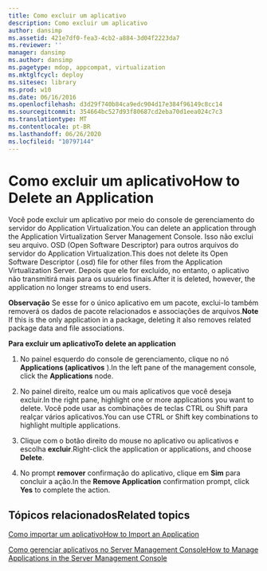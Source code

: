 ```yaml
---
title: Como excluir um aplicativo
description: Como excluir um aplicativo
author: dansimp
ms.assetid: 421e7df0-fea3-4cb2-a884-3d04f2223da7
ms.reviewer: ''
manager: dansimp
ms.author: dansimp
ms.pagetype: mdop, appcompat, virtualization
ms.mktglfcycl: deploy
ms.sitesec: library
ms.prod: w10
ms.date: 06/16/2016
ms.openlocfilehash: d3d29f740b84ca9edc904d17e384f96149c8cc14
ms.sourcegitcommit: 354664bc527d93f80687cd2eba70d1eea024c7c3
ms.translationtype: MT
ms.contentlocale: pt-BR
ms.lasthandoff: 06/26/2020
ms.locfileid: "10797144"
---
```

# <span data-ttu-id="4de1d-103">Como excluir um aplicativo</span><span class="sxs-lookup"><span data-stu-id="4de1d-103">How to Delete an Application</span></span>


<span data-ttu-id="4de1d-104">Você pode excluir um aplicativo por meio do console de gerenciamento do servidor do Application Virtualization.</span><span class="sxs-lookup"><span data-stu-id="4de1d-104">You can delete an application through the Application Virtualization Server Management Console.</span></span> <span data-ttu-id="4de1d-105">Isso não exclui seu arquivo. OSD (Open Software Descriptor) para outros arquivos do servidor do Application Virtualization.</span><span class="sxs-lookup"><span data-stu-id="4de1d-105">This does not delete its Open Software Descriptor (.osd) file for other files from the Application Virtualization Server.</span></span> <span data-ttu-id="4de1d-106">Depois que ele for excluído, no entanto, o aplicativo não transmitirá mais para os usuários finais.</span><span class="sxs-lookup"><span data-stu-id="4de1d-106">After it is deleted, however, the application no longer streams to end users.</span></span>

<span data-ttu-id="4de1d-107">**Observação**  Se esse for o único aplicativo em um pacote, exclui-lo também removerá os dados de pacote relacionados e associações de arquivos.</span><span class="sxs-lookup"><span data-stu-id="4de1d-107">**Note** If this is the only application in a package, deleting it also removes related package data and file associations.</span></span>

 

**<span data-ttu-id="4de1d-108">Para excluir um aplicativo</span><span class="sxs-lookup"><span data-stu-id="4de1d-108">To delete an application</span></span>**

1.  <span data-ttu-id="4de1d-109">No painel esquerdo do console de gerenciamento, clique no nó **Applications (aplicativos** ).</span><span class="sxs-lookup"><span data-stu-id="4de1d-109">In the left pane of the management console, click the **Applications** node.</span></span>

2.  <span data-ttu-id="4de1d-110">No painel direito, realce um ou mais aplicativos que você deseja excluir.</span><span class="sxs-lookup"><span data-stu-id="4de1d-110">In the right pane, highlight one or more applications you want to delete.</span></span> <span data-ttu-id="4de1d-111">Você pode usar as combinações de teclas CTRL ou Shift para realçar vários aplicativos.</span><span class="sxs-lookup"><span data-stu-id="4de1d-111">You can use CTRL or Shift key combinations to highlight multiple applications.</span></span>

3.  <span data-ttu-id="4de1d-112">Clique com o botão direito do mouse no aplicativo ou aplicativos e escolha **excluir**.</span><span class="sxs-lookup"><span data-stu-id="4de1d-112">Right-click the application or applications, and choose **Delete**.</span></span>

4.  <span data-ttu-id="4de1d-113">No prompt **remover** confirmação do aplicativo, clique em **Sim** para concluir a ação.</span><span class="sxs-lookup"><span data-stu-id="4de1d-113">In the **Remove Application** confirmation prompt, click **Yes** to complete the action.</span></span>

## <span data-ttu-id="4de1d-114">Tópicos relacionados</span><span class="sxs-lookup"><span data-stu-id="4de1d-114">Related topics</span></span>


[<span data-ttu-id="4de1d-115">Como importar um aplicativo</span><span class="sxs-lookup"><span data-stu-id="4de1d-115">How to Import an Application</span></span>](how-to-import-an-applicationserver.md)

[<span data-ttu-id="4de1d-116">Como gerenciar aplicativos no Server Management Console</span><span class="sxs-lookup"><span data-stu-id="4de1d-116">How to Manage Applications in the Server Management Console</span></span>](how-to-manage-applications-in-the-server-management-console.md)

 

 





